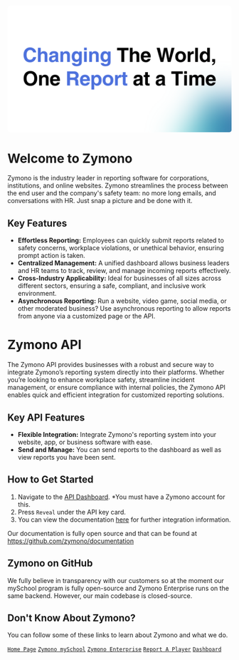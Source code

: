 <span style="border-radius: 5px;"><img src="https://raw.githubusercontent.com/zymono/.github/refs/heads/main/images/banner.png" style="border-radius: 5px;"></span>

# Welcome to Zymono

Zymono is the industry leader in reporting software for corporations, institutions, and online websites. Zymono streamlines the process between the end user and the company's safety team: no more long emails, and conversations with HR. Just snap a picture and be done with it.

## Key Features

- **Effortless Reporting:** Employees can quickly submit reports related to safety concerns, workplace violations, or unethical behavior, ensuring prompt action is taken.
- **Centralized Management:** A unified dashboard allows business leaders and HR teams to track, review, and manage incoming reports effectively.
- **Cross-Industry Applicability:** Ideal for businesses of all sizes across different sectors, ensuring a safe, compliant, and inclusive work environment.
- **Asynchronous Reporting:** Run a website, video game, social media, or other moderated business? Use asynchronous reporting to allow reports from anyone via a customized page or the API.

# Zymono API

The Zymono API provides businesses with a robust and secure way to integrate Zymono’s reporting system directly into their platforms. Whether you’re looking to enhance workplace safety, streamline incident management, or ensure compliance with internal policies, the Zymono API enables quick and efficient integration for customized reporting solutions.

## Key API Features

- **Flexible Integration:** Integrate Zymono's reporting system into your website, app, or business software with ease.
- **Send and Manage:** You can send reports to the dashboard as well as view reports you have been sent.

## How to Get Started

1. Navigate to the [API Dashboard](https://zymono.com/dashboard/api/). *You must have a Zymono account for this.
2. Press `Reveal` under the API key card.
3. You can view the documentation [here](https://docs.zymono.com) for further integration information.

Our documentation is fully open source and that can be found at https://github.com/zymono/documentation

## Zymono on GitHub

We fully believe in transparency with our customers so at the moment our mySchool program is fully open-source and Zymono Enterprise runs on the same backend. However, our main codebase is closed-source. 

## Don't Know About Zymono?

You can follow some of these links to learn about Zymono and what we do.

[`Home Page`](https://zymono.com/)  [`Zymono mySchool`](https://zymono.com/myschool/) [`Zymono Enterprise`](https://zymono.com/enterprise/) [`Report A Player`](https://zymono.com/report/) [`Dashboard`](https://zymono.com/myreports/)
